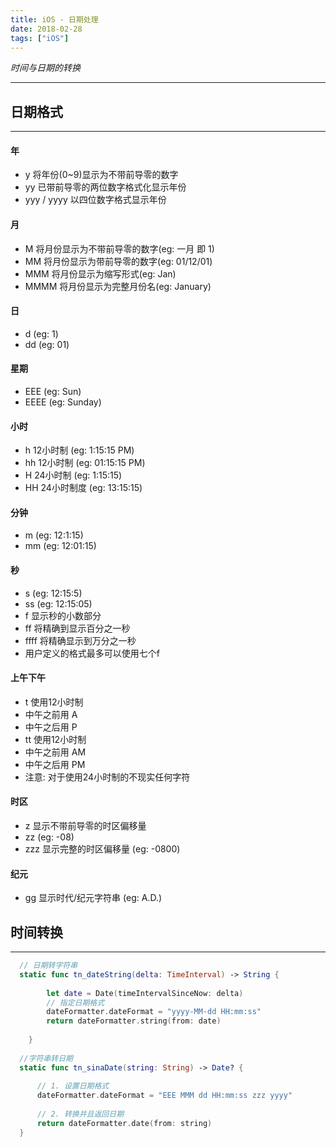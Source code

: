 ```yaml
---
title: iOS - 日期处理
date: 2018-02-28
tags: ["iOS"]
---
```


<!--more-->

_时间与日期的转换_   

---------------

## 日期格式
---
#### 年
* y 将年份(0~9)显示为不带前导零的数字
* yy 已带前导零的两位数字格式化显示年份
* yyy / yyyy 以四位数字格式显示年份

#### 月
* M 将月份显示为不带前导零的数字(eg: 一月 即 1)
* MM 将月份显示为带前导零的数字(eg: 01/12/01)
* MMM 将月份显示为缩写形式(eg: Jan)
* MMMM 将月份显示为完整月份名(eg: January)

#### 日
* d (eg: 1)
* dd (eg: 01)

#### 星期
* EEE (eg: Sun)
* EEEE (eg: Sunday)

#### 小时
* h 12小时制 (eg: 1:15:15 PM)
* hh 12小时制 (eg: 01:15:15 PM)
* H 24小时制 (eg: 1:15:15)
* HH 24小时制度 (eg: 13:15:15)

#### 分钟
* m (eg: 12:1:15)
* mm (eg: 12:01:15)

#### 秒
* s (eg: 12:15:5)
* ss (eg: 12:15:05)
* f 显示秒的小数部分
* ff 将精确到显示百分之一秒
* ffff 将精确显示到万分之一秒
* 用户定义的格式最多可以使用七个f

#### 上午下午
* t 使用12小时制
* 中午之前用 A
* 中午之后用 P
* tt 使用12小时制
* 中午之前用 AM
* 中午之后用 PM
* 注意: 对于使用24小时制的不现实任何字符

#### 时区
* z 显示不带前导零的时区偏移量
* zz (eg: -08)
* zzz 显示完整的时区偏移量 (eg: -0800)

#### 纪元
* gg 显示时代/纪元字符串 (eg: A.D.)

## 时间转换
---

```swift
  // 日期转字符串
  static func tn_dateString(delta: TimeInterval) -> String {
    
        let date = Date(timeIntervalSinceNow: delta)
        // 指定日期格式
        dateFormatter.dateFormat = "yyyy-MM-dd HH:mm:ss"
        return dateFormatter.string(from: date)
        
    }
    
  //字符串转日期
  static func tn_sinaDate(string: String) -> Date? {
      
      // 1. 设置日期格式
      dateFormatter.dateFormat = "EEE MMM dd HH:mm:ss zzz yyyy"
      
      // 2. 转换并且返回日期
      return dateFormatter.date(from: string)
  }
```
